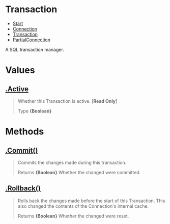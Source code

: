 
# Transaction

* [Start](https://github.com/QSmally/QDB/blob/v4/Documentation/Index.md)
* [Connection](https://github.com/QSmally/QDB/blob/v4/Documentation/Connection.md)
* [Transaction](https://github.com/QSmally/QDB/blob/v4/Documentation/Transaction.md)
* [PartialConnection](https://github.com/QSmally/QDB/blob/v4/Documentation/PartialConnection.md)

A SQL transaction manager.



# Values
## [.Active](https://github.com/QSmally/QDB/blob/v4/lib/Utility/Transaction.js#L31)
> Whether this Transaction is active. [**Read Only**]
>
> Type **{Boolean}**

# Methods
## [.Commit()](https://github.com/QSmally/QDB/blob/v4/lib/Utility/Transaction.js#L47)
> Commits the changes made during this transaction.
>
> Returns **{Boolean}** Whether the changed were committed.

## [.Rollback()](https://github.com/QSmally/QDB/blob/v4/lib/Utility/Transaction.js#L58)
> Rolls back the changes made before the start of this Transaction. This also changed the contents of the Connection's internal cache.
>
> Returns **{Boolean}** Whether the changed were reset.
